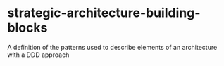 # strategic-architecture-building-blocks
A definition of the patterns used to describe elements of an architecture with a DDD approach

